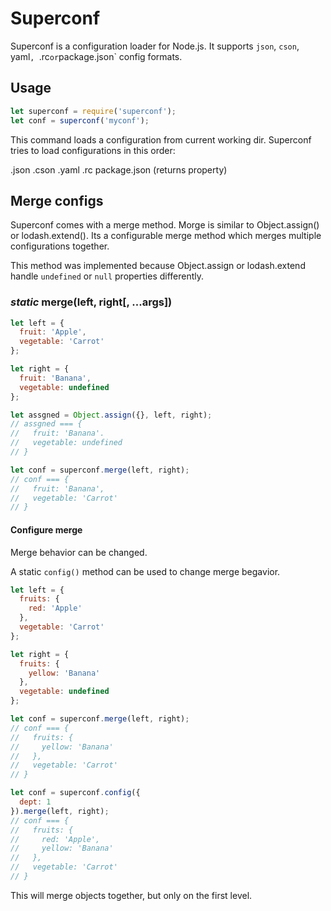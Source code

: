 Superconf
=========

Superconf is a configuration loader for Node.js.
It supports `json`, `cson`, yaml`, `.rc` or `package.json` config formats.

## Usage

```js
let superconf = require('superconf');
let conf = superconf('myconf');

```

This command loads a configuration from current working dir.
Superconf tries to load configurations in this order:

<name>.json
<name>.cson
<name>.yaml
.<name>rc
package.json (returns <name> property)

## Merge configs

Superconf comes with a merge method. Morge is similar to Object.assign() or lodash.extend().
Its a configurable merge method which merges multiple configurations together.

This method was implemented because Object.assign or lodash.extend handle `undefined` or `null` properties differently.

### *static* merge(left, right[, ...args])

```js
let left = {
  fruit: 'Apple',
  vegetable: 'Carrot'
};

let right = {
  fruit: 'Banana',
  vegetable: undefined
};

let assgned = Object.assign({}, left, right);
// assgned === {
//   fruit: 'Banana'.
//   vegetable: undefined
// }

let conf = superconf.merge(left, right);
// conf === {
//   fruit: 'Banana',
//   vegetable: 'Carrot'
// }

```

#### Configure merge

Merge behavior can be changed.

A static `config()` method can be used to change merge begavior.

```js
let left = {
  fruits: {
    red: 'Apple'
  },
  vegetable: 'Carrot'
};

let right = {
  fruits: {
    yellow: 'Banana'
  },
  vegetable: undefined
};

let conf = superconf.merge(left, right);
// conf === {
//   fruits: {
//     yellow: 'Banana'
//   },
//   vegetable: 'Carrot'
// }

let conf = superconf.config({
  dept: 1
}).merge(left, right);
// conf === {
//   fruits: {
//     red: 'Apple',
//     yellow: 'Banana'
//   },
//   vegetable: 'Carrot'
// }
```
This will merge objects together, but only on the first level.

